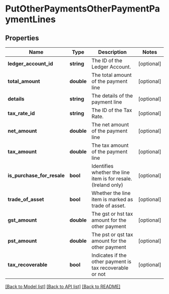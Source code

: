 # PutOtherPaymentsOtherPaymentPaymentLines

## Properties
Name | Type | Description | Notes
------------ | ------------- | ------------- | -------------
**ledger_account_id** | **string** | The ID of the Ledger Account. | [optional] 
**total_amount** | **double** | The total amount of the payment line | [optional] 
**details** | **string** | The details of the payment line | [optional] 
**tax_rate_id** | **string** | The ID of the Tax Rate. | [optional] 
**net_amount** | **double** | The net amount of the payment line | [optional] 
**tax_amount** | **double** | The tax amount of the payment line | [optional] 
**is_purchase_for_resale** | **bool** | Identifies whether the line item is for resale. (Ireland only) | [optional] 
**trade_of_asset** | **bool** | Whether the line item is marked as trade of asset. | [optional] 
**gst_amount** | **double** | The gst or hst tax amount for the other payment | [optional] 
**pst_amount** | **double** | The pst or qst tax amount for the other payment | [optional] 
**tax_recoverable** | **bool** | Indicates if the other payment is tax recoverable or not | [optional] 

[[Back to Model list]](../README.md#documentation-for-models) [[Back to API list]](../README.md#documentation-for-api-endpoints) [[Back to README]](../README.md)



